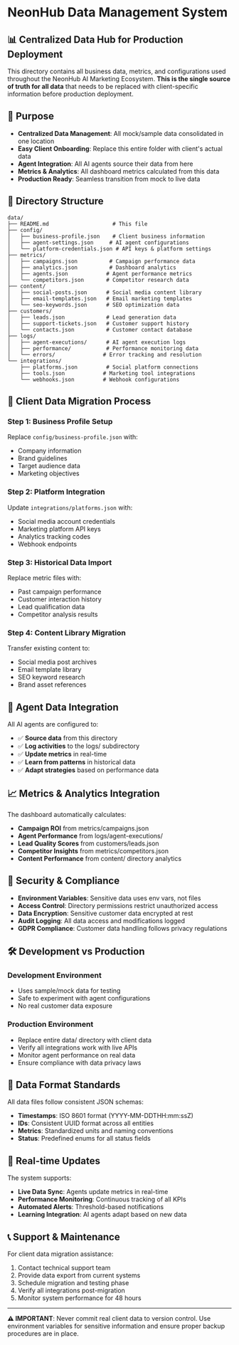 # NeonHub Data Management System

## 📊 **Centralized Data Hub for Production Deployment**

This directory contains all business data, metrics, and configurations used throughout the NeonHub AI Marketing Ecosystem. **This is the single source of truth for all data** that needs to be replaced with client-specific information before production deployment.

## 🎯 **Purpose**

- **Centralized Data Management**: All mock/sample data consolidated in one location
- **Easy Client Onboarding**: Replace this entire folder with client's actual data
- **Agent Integration**: All AI agents source their data from here
- **Metrics & Analytics**: All dashboard metrics calculated from this data
- **Production Ready**: Seamless transition from mock to live data

## 📁 **Directory Structure**

```
data/
├── README.md                    # This file
├── config/
│   ├── business-profile.json    # Client business information
│   ├── agent-settings.json     # AI agent configurations
│   └── platform-credentials.json # API keys & platform settings
├── metrics/
│   ├── campaigns.json          # Campaign performance data
│   ├── analytics.json          # Dashboard analytics
│   ├── agents.json            # Agent performance metrics
│   └── competitors.json       # Competitor research data
├── content/
│   ├── social-posts.json      # Social media content library
│   ├── email-templates.json   # Email marketing templates
│   └── seo-keywords.json      # SEO optimization data
├── customers/
│   ├── leads.json             # Lead generation data
│   ├── support-tickets.json   # Customer support history
│   └── contacts.json          # Customer contact database
├── logs/
│   ├── agent-executions/      # AI agent execution logs
│   ├── performance/           # Performance monitoring data
│   └── errors/               # Error tracking and resolution
└── integrations/
    ├── platforms.json         # Social platform connections
    ├── tools.json            # Marketing tool integrations
    └── webhooks.json         # Webhook configurations
```

## 🚀 **Client Data Migration Process**

### Step 1: Business Profile Setup
Replace `config/business-profile.json` with:
- Company information
- Brand guidelines
- Target audience data
- Marketing objectives

### Step 2: Platform Integration
Update `integrations/platforms.json` with:
- Social media account credentials
- Marketing platform API keys
- Analytics tracking codes
- Webhook endpoints

### Step 3: Historical Data Import
Replace metric files with:
- Past campaign performance
- Customer interaction history
- Lead qualification data
- Competitor analysis results

### Step 4: Content Library Migration
Transfer existing content to:
- Social media post archives
- Email template library
- SEO keyword research
- Brand asset references

## 🤖 **Agent Data Integration**

All AI agents are configured to:
- ✅ **Source data** from this directory
- ✅ **Log activities** to the logs/ subdirectory
- ✅ **Update metrics** in real-time
- ✅ **Learn from patterns** in historical data
- ✅ **Adapt strategies** based on performance data

## 📈 **Metrics & Analytics Integration**

The dashboard automatically calculates:
- **Campaign ROI** from metrics/campaigns.json
- **Agent Performance** from logs/agent-executions/
- **Lead Quality Scores** from customers/leads.json
- **Competitor Insights** from metrics/competitors.json
- **Content Performance** from content/ directory analytics

## 🔐 **Security & Compliance**

- **Environment Variables**: Sensitive data uses env vars, not files
- **Access Control**: Directory permissions restrict unauthorized access
- **Data Encryption**: Sensitive customer data encrypted at rest
- **Audit Logging**: All data access and modifications logged
- **GDPR Compliance**: Customer data handling follows privacy regulations

## 🛠 **Development vs Production**

### Development Environment
- Uses sample/mock data for testing
- Safe to experiment with agent configurations
- No real customer data exposure

### Production Environment
- Replace entire data/ directory with client data
- Verify all integrations work with live APIs
- Monitor agent performance on real data
- Ensure compliance with data privacy laws

## 📝 **Data Format Standards**

All data files follow consistent JSON schemas:
- **Timestamps**: ISO 8601 format (YYYY-MM-DDTHH:mm:ssZ)
- **IDs**: Consistent UUID format across all entities
- **Metrics**: Standardized units and naming conventions
- **Status**: Predefined enums for all status fields

## 🔄 **Real-time Updates**

The system supports:
- **Live Data Sync**: Agents update metrics in real-time
- **Performance Monitoring**: Continuous tracking of all KPIs
- **Automated Alerts**: Threshold-based notifications
- **Learning Integration**: AI agents adapt based on new data

## 📞 **Support & Maintenance**

For client data migration assistance:
1. Contact technical support team
2. Provide data export from current systems
3. Schedule migration and testing phase
4. Verify all integrations post-migration
5. Monitor system performance for 48 hours

---

**⚠️ IMPORTANT**: Never commit real client data to version control. Use environment variables for sensitive information and ensure proper backup procedures are in place. 